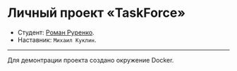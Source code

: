 # Личный проект «TaskForce»

* Студент: [Роман Руренко](https://up.htmlacademy.ru/yii/1/user/603391).
* Наставник: `Михаил Куклин`.

---
Для демонтрации проекта создано окружение Docker.

